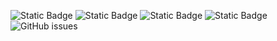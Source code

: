 ![Static Badge](https://img.shields.io/badge/blacklists-60-000000) ![Static Badge](https://img.shields.io/badge/blacklisted-2720447-cc0000) ![Static Badge](https://img.shields.io/badge/whitelisted-2242-00CC00) ![Static Badge](https://img.shields.io/badge/streaming_blacklist-28106-000000) ![GitHub issues](https://img.shields.io/github/issues/fabriziosalmi/blacklists)
